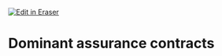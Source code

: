 <p><a target="_blank" href="https://app.eraser.io/workspace/VdzJM8jBfpoSGrhQpuzP" id="edit-in-eraser-github-link"><img alt="Edit in Eraser" src="https://firebasestorage.googleapis.com/v0/b/second-petal-295822.appspot.com/o/images%2Fgithub%2FOpen%20in%20Eraser.svg?alt=media&amp;token=968381c8-a7e7-472a-8ed6-4a6626da5501"></a></p>

# Dominant assurance contracts



<!--- Eraser file: https://app.eraser.io/workspace/VdzJM8jBfpoSGrhQpuzP --->